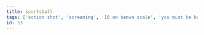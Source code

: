 ```yaml
---
title: sportsball
tags: ['action shot', 'screaming', '10 on benwa scale', 'you must be benwa to be this benwa', 'benwa']
id: 53
---
```

    